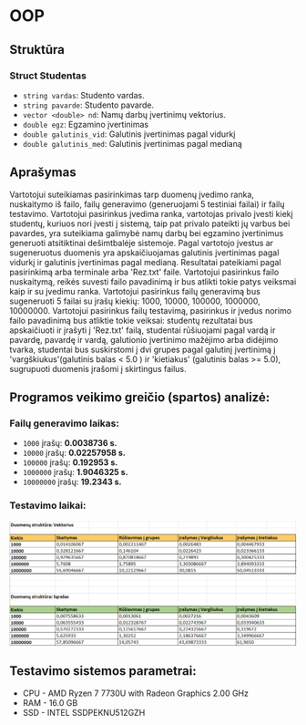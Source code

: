 # OOP

## Struktūra
### Struct Studentas
- `string vardas`: Studento vardas.
- `string pavarde`: Studento pavarde.
- `vector <double> nd`: Namų darbų įvertinimų vektorius.
- `double egz`: Egzamino įvertinimas
- `double galutinis_vid`: Galutinis įvertinimas pagal vidurkį
- `double galutinis_med`: Galutinis įvertinimas pagal medianą


## Aprašymas
Vartotojui suteikiamas pasirinkimas tarp duomenų įvedimo ranka, nuskaitymo iš failo, failų generavimo (generuojami 5 testiniai failai) ir failų testavimo. Vartotojui pasirinkus įvedima ranka, vartotojas privalo įvesti kiekį studentų, kuriuos nori įvesti į sistemą, taip pat privalo pateikti jų varbus bei pavardes, yra suteikiama galimybė namų darbų bei egzamino įvertinimus generuoti atsitiktinai dešimtbalėje sistemoje. Pagal vartotojo įvestus ar sugeneruotus duomenis yra apskaičiuojamas galutinis įvertinimas pagal vidurkį ir galutinis įvertinimas pagal medianą. Resultatai pateikiami pagal pasirinkimą arba terminale arba 'Rez.txt' faile. Vartotojui pasirinkus failo nuskaitymą, reikės suvesti failo pavadinimą ir bus atlikti tokie patys veiksmai kaip ir su įvedimu ranka. Vartotojui pasirinkus failų generavimą bus sugeneruoti 5 failai su įrašų kiekių: 1000, 10000, 100000, 1000000, 10000000. Vartotojui pasirinkus failų testavimą, pasirinkus ir įvedus norimo failo pavadinimą bus atliktie tokie veiksai: studentų rezultatai bus apskaičiuoti ir įrašyti į 'Rez.txt' failą, studentai rūšiuojami pagal vardą ir pavardę, pavardę ir vardą, galutionio įvertinimo mažėjimo arba didėjimo tvarka, studentai bus suskirstomi į dvi grupes pagal galutinį įvertinimą į 'vargškiukus'(galutinis balas < 5.0 ) ir 'kietiakus' (galutinis balas >= 5.0), sugrupuoti duomenis įrašomi į skirtingus failus.

## Programos veikimo greičio (spartos) analizė:

### Failų generavimo laikas:
- `1000` įrašų: **0.0038736 s.**
- `10000` įrašų: **0.02257958 s.**
- `100000` įrašų: **0.192953 s.**
- `1000000` įrašų: **1.9046325 s.**
- `10000000` įrašų: **19.2343 s.**

### Testavimo laikai:

![alt text](image.png)

## Testavimo sistemos parametrai:

- CPU - AMD Ryzen 7 7730U with Radeon Graphics  2.00 GHz
- RAM - 16.0 GB
- SSD - INTEL SSDPEKNU512GZH